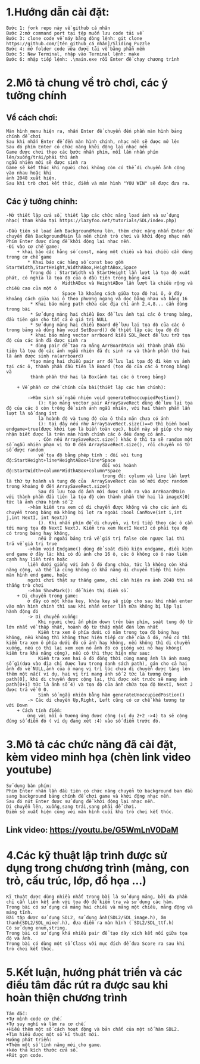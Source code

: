 # 1.Hướng dẫn cài đặt:

 	Bước 1: fork repo này về github cá nhân 
 	Bước 2:mở command port tại tệp muốn lưu code tải về
 	Bước 3: clone code về máy bằng dòng lệnh: git clone https://github.com/[tên_github_cá_nhân]/Sliding_Puzzle
 	Bước 4: mở folder code vừa được tải về bằng phần mềm
 	Bước 5: New Terminal, nhập vào Terminal lệnh: make
 	Bước 6: nhập tiếp lệnh: .\main.exe rồi Enter để chạy chương trình

# 2.Mô tả chung về trò chơi, các ý tưởng chính

## Về cách chơi:
    Màn hình menu hiện ra, nhấn Enter để chuyển đến phần màn hình bảng chính để chơi
    Sau khi nhấn Enter để đến màn hình chính, nhạc nền sẽ được mở lên
    Sau đó phím Enter có chức năng khởi động lại nhạc nền
    Game được chơi theo các bước nhấn phím, mỗi lần nhấn phím lên/xuống/trái/phải thì ảnh 
    ngẫu nhiên mới sẽ được sinh ra
    Game sẽ kết thúc khi người chơi không còn có thể di chuyển ảnh cộng vào nhau hoặc khi
    ảnh 2048 xuất hiện.
    Sau khi trò chơi kết thúc, điểm và màn hình "YOU WIN" sẽ được đưa ra.
## Các ý tưởng chính:

    -Mở thiết lập cửa sổ, thiết lập các chức năng load ảnh và sử dụng nhạc( tham khảo tại https://lazyfoo.net/tutorials/SDL/index.php)

    -Đầu tiên sẽ load ảnh BackgroundMenu lên, thêm chức năng nhấn Enter để chuyển đến BackgroundMain là nền chính trò chơi và khởi động nhạc nền
    Phím Enter được dùng để khởi động lại nhạc nền.
    -Đi vào cơ chế game:
        + khai báo các hằng số const, mảng một chiều và hai chiều cần dùng trong cơ chế game
            * Khai báo các hằng số const bao gồm StartWidth,StartHeight,WidthABox,HeightABox,Space
             Trong đó : StartWidth và StartHeight lần lượt là tọa độ xuất phát, có nghĩa là tọa độ của ô đầu tiên trong bảng 4x4
                         WidthABox và HeightABox lần lượt là chiều rộng và chiều cao của một ô 
                         Space là khoảng cách giữa tọa độ hai ô, ở đây khoảng cách giữa hai ô theo phương ngang và dọc bằng nhau và bằng 16
             * Khai báo mảng path chứa các địa chỉ ảnh 2,4,8... cần dùng trong bài
             * Sử dụng mảng hai chiều Box để lưu ảnh tại các ô trong bảng, đầu tiên gán cho tất cả ở giá trị NULL
             * Sử dụng mảng hai chiều Board để lưu lại tọa độ của các ô trong bảng và dùng hàm void SetBoard() để thiết lập các tọa độ đó
             * khai báo mảng vector arrboard kiểu SDL_Rect để lưu trữ tọa độ của các ảnh đã được sinh ra
             * dùng pair để tạo ra mảng ArrBoardMain với thành phần đầu tiên là tọa độ các ảnh ngẫu nhiên đã đc sinh ra và thành phần thứ hai là ảnh được sinh ra(arrboard)
             *tạo mảng hai chiều pair arr để lưu lại tọa độ đi kèm vs ảnh tại các ô, thành phần đầu tiên là Board (tọa độ của các ô trong bảng) và 
             thành phần thứ hai là Box(ảnh tại các ô trong bảng)

        + Về phần cơ chế chính của bài(thiết lập các hàm chính):
            
            ->Hàm sinh số ngẫu nhiên void generateUnoccupiedPostion()
                (): tạo mảng vector pair ArraySaveRect dùng để lưu lại tọa độ của các ô còn trống để sinh ảnh ngẫu nhiên, với hai thành phần lần lượt là số dạng int 
                là hoành độ và tung độ của ô thỏa mãn chưa có ảnh 
                (): tại đây nếu như ArraySaveRect.size()==0 thì biến bool endgame=true(được khởi tạo là biến toàn cục), biến này sẽ giúp cho máy nhận biết được là trên màn hình chính các ô đều đang có ảnh.
                . Còn nếu ArraySaveRect.size() khác 0 thì ta sẽ random một số ngẫu nhiên phạm vi từ 0 đến ArraySaveRect.size(), rồi chuyển nó từ số được random
                về tọa độ bằng phép tính : đối với tung độ:StartHeight+line*HeightABox+line*Space
                                        đối với hoành độ:StartWidth+column*WidthABox+column*Space
                                        trong đó: column và line lần lượt là thứ tự hoành và tung độ của  ArraySaveRect của số mới được random trong khoảng 0 đến ArraySaveRect.size()
                Sau đó lưu tọa độ ảnh mới được sinh ra vào ArrBoardMain với thành phần đầu tiên là tọa độ còn thành phần thứ hai là imageX[0] tức là ảnh chứa hình số 2
            ->hàm kiểm tra xem có di chuyển được không và cho các ảnh di chuyển trong bảng mà không bị lọt ra ngoài :bool CanMove(int i,int j,int NextI, int NextJ)
                (). Khi nhấn phím để di chuyển, vị trí tiếp theo các ô cần tới mang tọa độ NextI NextJ. Kiểm tra xem NextI NextJ có phải tọa độ có trong bảng hay không,
                nếu ở ngoài bảng trả về giá trị false còn ngược lại thì trả về giá trị true
            ->hàm void Endgame() dùng để soát điều kiện endgame, điều kiện end game ở đây là: khi có đủ ảnh cho 16 ô, các ô không có ô nào liền cạnh hay liền trên hoặc
            liền dưới giống với ảnh ô đó đang chứa, tức là không còn khả năng cộng, và thế là cũng không có khả năng di chuyển tiếp thì hiện màn hình end game, hoặc 
            người chơi thật sự thắng game, chỉ cần hiện ra ảnh 2048 thì sẽ thắng trò chơi
            ->hàm ShowMark(): để hiện thị điểm số.
        + Di chuyển trong game:
            ở đây có một khóa key, khóa key sẽ giúp cho sau khi nhấn enter vào màn hình chính thì sau khi nhấn enter lần nữa không bị lặp lại hành động đó
            -> Di chuyển xuống:
                Khi nguời chơi ấn phím down trên bàn phím, soát tung độ từ lớn nhất về thấp nhất, hoành độ từ thấp nhất đến lớn nhất
                Kiểm tra xem ô phía dưới có nằm trong tọa độ bảng hay không, nếu không thì không thực hiện tiếp cơ chế của ô đó, nếu có thì kiểm tra xem ô phía dưới đó có ảnh hay không, nếu không thì di chuyển xuống, nếu có thì lại xem xem nó ảnh đó có giống với nó hay không( kiểm tra khả năng cộng), nếu có thì thực hiện như sau:
                Kiểm tra xem hai ô đó đồng thời cùng mang ảnh là ảnh mang số gì(dựa vào địa chỉ được lưu trong danh sách path), gán cho cả hai ảnh đó về NULL,ảnh của ô mang vị trí lúc chưa di chuyển được tăng lên thêm một nấc( ví dụ, hai vị trí mang ảnh số 2 tức là tương ứng path[0], khi di chuyển được cộng lại, thì được xét trước sẽ mang ảnh path[0+1] tức là ảnh số 4) và tọa độ của ảnh chứa tọa độ NextI, Next J được trả về 0 0.
                Sinh số ngẫu nhiên bằng hàm generateUnoccupiedPostion()
            -> Các di chuyển Up,Right, Left cũng có cơ chế khá tương tự với Down
        + Cách tính điểm: 
            ứng với mỗi ô tương ứng được cộng (ví dụ 2+2 ->4) ta sẽ cộng đúng số điểm đó ( ví dụ đang xét :4) vào số điểm trước đó.
        
# 3.Mô tả các chức năng đã cài đặt, kèm video minh họa (chèn link video youtube)
	Sử dụng bàn phím:
	Phím Enter nhấn lần đầu tiên có chức năng chuyển từ background ban đầu sang background bảng chính để chơi game và khởi động nhạc nền.
    Sau đó nút Enter được sử dụng để khởi động lại nhạc nền.
	Di chuyển lên, xuống,sang trái,sang phải để chơi.
    Điểm sẽ xuất hiện cùng với màn hình cuối khi trò chơi kết thúc.

## Link video: https://youtu.be/G5WmLnV0DaM
# 4.Các kỹ thuật lập trình được sử dụng trong chương trình (mảng, con trỏ, cấu trúc, lớp, đồ họa ...)

	Kĩ thuật được dùng nhiều nhất trong bài là sử dụng mảng, bởi đa phần chỉ cần liên kết ảnh với tọa độ để kiểm tra và sử dụng các hàm.
	Trong bài có sử dụng cả mảng hai chiều và mảng một chiều, mảng động và mảng tĩnh.
	Bài tập được sử dụng SDL2, sử dụng ảnh(SDL2/SDL_image.h), âm thanh(SDL2/SDL_mixer.h), đưa điểm ra màn hình ( SDL2/SDL_ttf.h)
    Có sử dụng enum,string.
	Trong bài có sử dụng khá nhiều pair để tạo dây xích kết nối giữa tọa độ và ảnh.
    Trong bài có dùng một số Class với mục đích để đưa Score ra sau khi trò chơi kết thúc.
# 5.Kết luận, hướng phát triển và các điều tâm đắc rút ra được sau khi hoàn thiện chương trình
	Tâm đắc:
	+Tự mình code cơ chế.
    +Tự suy nghĩ và làm ra cơ chế. 
	+Hiểu thêm một số cách hoạt động và bản chất của một số hàm SDL2.
    +Tìm hiểu được một số kĩ thuật mới.
	Hướng phát triển:
	+Thêm một số tính năng mới cho game.
	+kéo thả kích thước cửa sổ.
    +Rút gọn code.
    

